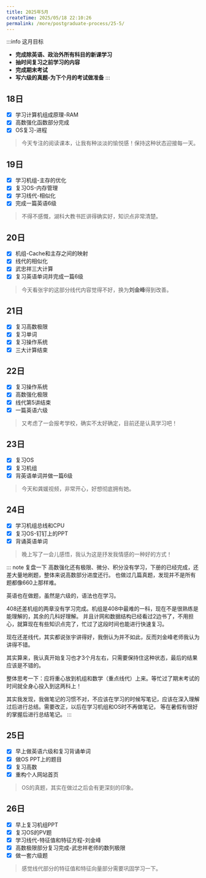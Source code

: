 ```yaml
---
title: 2025年5月
createTime: 2025/05/18 22:10:26
permalink: /more/postgraduate-process/25-5/
---
```


:::info 这月目标
- **完成除英语、政治外所有科目的新课学习**
- **抽时间复习之前学习的内容**
- **完成期末考试**
- **写六级的真题-为下个月的考试做准备**
:::

## 18日
- [x] 学习计算机组成原理-RAM
- [x] 高数强化函数部分完成
- [x] OS复习-进程

> 今天专注的阅读课本，让我有种淡淡的愉悦感！保持这种状态迎接每一天。

## 19日
- [x] 学习机组-主存的优化
- [x] 复习OS-内存管理
- [x] 学习线代-相似化
- [x] 完成一篇英语6级

> 不得不感慨，湖科大教书匠讲得确实好，知识点非常清楚。

## 20日
- [x] 机组-Cache和主存之间的映射
- [x] 线代的相似化
- [x] 武忠祥三大计算
- [x] 复习英语单词并完成一篇6级

> 今天看张宇的这部分线代内容觉得不好，换为**刘金峰**得到改善。

## 21日
- [x] 复习高数极限
- [x] 复习单词
- [x] 复习操作系统
- [x] 三大计算结束

## 22日
- [x] 复习操作系统
- [x] 高数强化极限
- [x] 线代第5讲结束
- [x] 一篇英语六级

> 又考虑了一会报考学校，确实不太好确定，目前还是认真学习吧！

## 23日
- [x] 复习OS
- [x] 复习机组
- [x] 背英语单词并做一篇6级

> 今天和龚媛视频，非常开心，好想彻底拥有她。

## 24日
- [x] 学习机组总线和CPU
- [x] 复习OS-钉钉上的PPT
- [x] 背诵英语单词

> 晚上写了一会儿感悟，我认为这是抒发我情感的一种好的方式！

::: note 复盘一下
高数强化还有极限、微分、积分没有学习，下册的已经完成，还差大量地刷题，整体来说高数部分进度还行。
也做过几篇真题，发现并不是所有题都像660上那样难。

英语也在做题，虽然是六级的，语法也在学习。

408还差机组的两章没有学习完成。机组是408中最难的一科，现在不是很熟练是能理解的，其余的几科好理解。
并且计网和数据结构已经看过2边书了，不用担心，就算现在有些知识点完了，忙过了这段时间也能进行快速复习。

现在还差线代，其实都说张宇讲得好，我倒认为并不如此，反而刘金峰老师我认为讲得不错。

其实算来，我认真开始复习也才3个月左右，只需要保持住这种状态，最后的结果应该是不错的。

整体思考一下：应将重心放到机组和数学（重点线代）上来。等忙过了期末考试的时间就全身心投入到这两科上！

其实我发现，我做笔记的习惯不对，不应该在学习的时候写笔记，应该在深入理解过后进行总结。需要改正，以后在学习机组和OS时不再做笔记，
等在暑假有很好的掌握后进行总结笔记。
:::

## 25日
- [x] 早上做英语六级和复习背诵单词
- [x] 做OS PPT上的题目
- [x] 复习高数
- [x] 重构个人网站首页

> OS的真题，其实在做过之后会有更深刻的印象。

## 26日
- [x] 早上复习机组PPT
- [x] 复习OS的PV题
- [x] 学习线代-特征值和特征方程-刘金峰
- [x] 高数极限部分复习完成-武忠祥老师的数列极限
- [x] 做一套六级题

> 感觉线代部分的特征值和特征向量部分需要巩固学习一下。